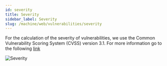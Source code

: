 ```yaml
---
id: severity
title: Severity
sidebar_label: Severity
slug: /machine/web/vulnerabilities/severity
---
```


For the calculation of the
severity of vulnerabilities,
we use the Common Vulnerability
Scoring System (CVSS) version 3.1.
For more information go to the
following [link](/machine/web/vulnerabilities/new-vulnerability-types/new-vuln-severity/)

![Severity](https://res.cloudinary.com/fluid-attacks/image/upload/v1674060921/docs/web/vulnerabilities/management/severity.png)
